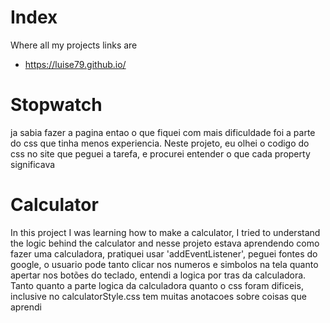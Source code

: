 # Index
Where all my projects links are
+ https://luise79.github.io/

# Stopwatch
ja sabia fazer a pagina entao o que fiquei com mais dificuldade foi a parte do css que tinha menos experiencia. Neste projeto, eu olhei o codigo do css no site que peguei a tarefa, e procurei entender o que cada property significava
# Calculator
In this project I was learning how to make a calculator, I tried to understand the logic behind the calculator and
nesse projeto estava aprendendo como fazer uma calculadora, pratiquei usar 'addEventListener', peguei fontes do google, o usuario pode tanto clicar nos numeros e simbolos na tela quanto apertar nos botões do teclado, entendi a logica por tras da calculadora. Tanto quanto a parte logica da calculadora quanto o css foram dificeis, inclusive no calculatorStyle.css tem muitas anotacoes sobre coisas que aprendi
